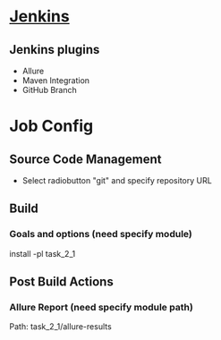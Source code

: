 # [Jenkins](https://www.jenkins.io/doc/book/installing/linux/)


## Jenkins plugins
- Allure
- Maven Integration
- GitHub Branch

# Job Config

## Source Code Management<br>
 - Select radiobutton "git" and specify repository URL <br>

## Build
### Goals and options (need specify module)
install -pl task_2_1 

## Post Build Actions
### Allure Report (need specify module path)
Path: task_2_1/allure-results

